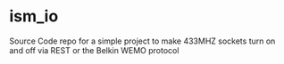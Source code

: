 # ism_io
Source Code repo for a simple project to make 433MHZ sockets turn on and off via REST or the Belkin WEMO protocol
